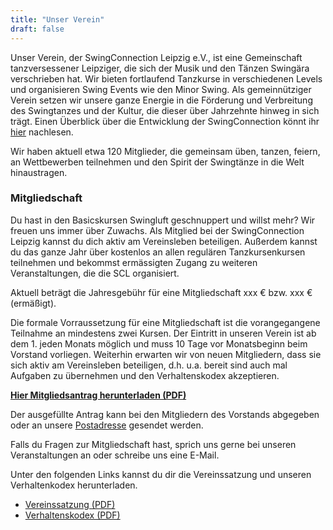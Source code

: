 ```yaml
---
title: "Unser Verein"
draft: false
---
```


Unser Verein, der SwingConnection Leipzig e.V., ist eine Gemeinschaft tanzversessener Leipziger, die sich der Musik und den Tänzen Swingära verschrieben hat. Wir bieten fortlaufend Tanzkurse in verschiedenen Levels und organisieren Swing Events wie den Minor Swing. Als gemeinnütziger Verein setzen wir unsere ganze Energie in die Förderung und Verbreitung des Swingtanzes und der Kultur, die dieser über Jahrzehnte hinweg in sich trägt. Einen Überblick über die Entwicklung der SwingConnection könnt ihr [hier]() nachlesen.

Wir haben aktuell etwa 120 Mitglieder, die gemeinsam üben, tanzen, feiern, an Wettbewerben teilnehmen und den Spirit der Swingtänze in die Welt hinaustragen.

### Mitgliedschaft

Du hast in den Basicskursen Swingluft geschnuppert und willst mehr? Wir freuen uns immer über Zuwachs. Als Mitglied bei der SwingConnection Leipzig kannst du dich aktiv am Vereinsleben beteiligen. Außerdem kannst du das ganze Jahr über kostenlos an allen regulären Tanzkursenkursen teilnehmen und bekommst ermässigten Zugang zu weiteren Veranstaltungen, die die SCL organisiert.

Aktuell beträgt die Jahresgebühr für eine Mitgliedschaft xxx € bzw. xxx € (ermäßigt).

Die formale Vorraussetzung für eine Mitgliedschaft ist die vorangegangene Teilnahme an mindestens zwei Kursen. Der Eintritt in unseren Verein ist ab dem 1. jeden Monats möglich und muss 10 Tage vor Monatsbeginn beim Vorstand vorliegen. Weiterhin erwarten wir von neuen Mitgliedern, dass sie sich aktiv am Vereinsleben beteiligen, d.h. u.a. bereit sind auch mal Aufgaben zu übernehmen und den Verhaltenskodex akzeptieren.

**[Hier Mitgliedsantrag herunterladen (PDF)]()**

Der ausgefüllte Antrag kann bei den Mitgliedern des Vorstands abgegeben oder an unsere [Postadresse]() gesendet werden.

Falls du Fragen zur Mitgliedschaft hast, sprich uns gerne bei unseren Veranstaltungen an oder schreibe uns eine E-Mail.

Unter den folgenden Links kannst du dir die Vereinssatzung und unseren Verhaltenkodex herunterladen.

- [Vereinssatzung (PDF)]()       
- [Verhaltenskodex (PDF)]()

